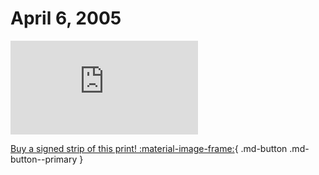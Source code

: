 # April 6, 2005

![](https://www.achewood.com/comic.php?date=04062005)

[Buy a signed strip of this print! :material-image-frame:](https://achewood-holiday-pop-up.myshopify.com/products/strip#04062005){ .md-button .md-button--primary }
